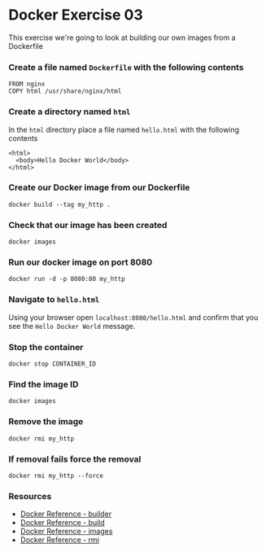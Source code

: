 # Docker Exercise 03

This exercise we're going to look at building our own images from a Dockerfile

### Create a file named `Dockerfile` with the following contents

```
FROM nginx
COPY html /usr/share/nginx/html
```

### Create a directory named `html`

In the `html` directory place a file named `hello.html` with the following contents

```
<html>
  <body>Hello Docker World</body>
</html>
```

### Create our Docker image from our Dockerfile

`docker build --tag my_http .`

### Check that our image has been created

`docker images`

### Run our docker image on port 8080

`docker run -d -p 8080:80 my_http`

### Navigate to `hello.html`

Using your browser open `localhost:8080/hello.html` and confirm that you see the `Hello Docker World` message.

### Stop the container

`docker stop CONTAINER_ID`

### Find the image ID

`docker images`

### Remove the image

`docker rmi my_http`

### If removal fails force the removal

`docker rmi my_http --force`

### Resources

* [Docker Reference - builder](https://docs.docker.com/engine/reference/builder/)
* [Docker Reference - build](https://docs.docker.com/engine/reference/commandline/build/)
* [Docker Reference - images](https://docs.docker.com/engine/reference/commandline/images/)
* [Docker Reference - rmi](https://docs.docker.com/engine/reference/commandline/rmi/)
